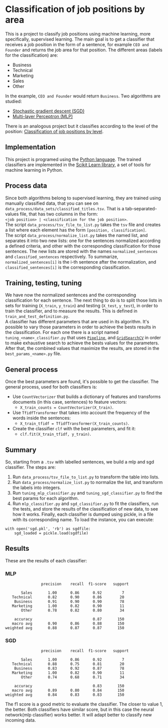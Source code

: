 # Classification of job positions by area
This is a project to classify job positions using machine learning, more specifically, supervised learning. The main goal is to get a classifier
that receives a job position in the form of a sentence, for example `CEO and Founder` and returns the job area for that position. The different areas (labels for the classification) are:  
* Business
* Technical
* Marketing
* Sales
* Other


In the example, `CEO and Founder` would return `Business`.
Two algorithms are studied:  
* [Stochastic gradient descent (SGD)](https://en.wikipedia.org/wiki/Stochastic_gradient_descent)
* [Multi-layer Perceptron (MLP)](https://en.wikipedia.org/wiki/Multilayer_perceptron)

There is an analogous project but it classifies according to the level of the position: [Classification of job positions by level](https://github.com/rootstrap/ai-job-title-level-classification).


## Implementation
This project is programed using the [Python language](https://www.python.org). The trained classifiers are implemented in the [Scikit Learn library](https://scikit-learn.org), a set of tools for machine learning in Python.

## Process data
Since both algorithms belong to supervised learning, they are trained using manually classified data, that you can see on `data_process/data_sets/classified_titles.tsv`. That is a tab-separated-values file, that has two columns in the form:  
`<job position> | <classification for the job position>`.  
The script `data_process/tsv_file_to_list.py` takes the `tsv` file and creates a list where each element has the form `[position, classification]`.  
The script `data_process/normalize_list.py` takes the named list, and separates it into two new lists: one for the sentences normalized according a defined criteria, and other with the corresponding classification for those sentences. The new lists are stored with the names `normalized_sentences` and `classified_sentences` respectively. To summarize, `normalized_sentences[i]` is the i-th sentence after the normalization, and `classified_sentences[i]` is the corresponding classification.

## Training, testing, tuning
We have now the normalized sentences and the corresponding classification for each sentence. The next thing to do is to split those lists in sets for training (`X_train`, `y_train`) and testing (`X_test`, `y_test`), in order to train the classifier, and to measure the results. This is defined in `train_and_test_definition.py`.  
A classifier has different parameters that are used in its algorithm. It's possible to vary those parameters in order to achieve the bests results in the classification. For each one there is a script named `tuning_<name>_classifier.py` that uses [`Pipeline`](https://scikit-learn.org/stable/modules/generated/sklearn.pipeline.Pipeline.html), and [`GridSearchCV`](https://scikit-learn.org/stable/modules/generated/sklearn.model_selection.GridSearchCV.html) in order to make exhaustive search to achieve the bests values for the parameters. After that, the combined values that maximize the results, are stored in the `best_params_<name>.py` file.

## General process
Once the best parameters are found, it's possible to get the classifier. The general process, used for both classifiers is:  
* Use `CountVectorizer` that builds a dictionary of features and transforms documents (in this case, sentences) to feature vectors:  
  * `X_train_counts = CountVectorizer(X_train)`.
* Use `TfidfTransformer` that takes into account the frequency of the words inside the sentences:
  * `X_train_tfidf = TfidfTransformer(X_train_counts)`.
* Create the classifier `clf` with the best parameters, and fit it:
  * `clf.fit(X_train_tfidf, y_train)`.

## Summary
So, starting from a `.tsv` with labelled sentences, we build a mlp and sgd classifier. The steps are:
1. Run `data_process/tsv_file_to_list.py` to transform the table into lists.
2. Run `data_process/normalize_list.py` to normalize the list, and transform the labels into integers.
3. Run `tuning_mlp_classifier.py` and `tuning_sgd_classifier.py` to find the best params for each algorithm.
4. Run `mlp_classifier.py` and `sgd_classifier.py` to fit the classifiers, run the tests, and store the results of the classification of new data, to see how it works. Finally, each classifier is dumped using pickle, in a file with its corresponding name. To load the instance, you can execute:  
```
with open('sgd.pkl', 'rb') as sgdfile:
    sgd_loaded = pickle.load(sgdfile)
```

## Results
These are the results of each classifier:  

### MLP
```
                precision    recall  f1-score   support

       Sales       1.00      0.86      0.92         7
   Technical       0.82      0.90      0.86        20
    Business       0.91      0.90      0.90        78
   Marketing       1.00      0.82      0.90        11
       Other       0.78      0.82      0.80        34

    accuracy                           0.87       150
   macro avg       0.90      0.86      0.88       150
weighted avg       0.88      0.87      0.87       150
```

### SGD
```
                precision    recall  f1-score   support

       Sales       1.00      0.86      0.92         7
   Technical       0.88      0.75      0.81        20
    Business       0.83      0.92      0.87        78
   Marketing       1.00      0.82      0.90        11
       Other       0.74      0.68      0.71        34

    accuracy                           0.83       150
   macro avg       0.89      0.80      0.84       150
weighted avg       0.84      0.83      0.83       150
```

The f1 score is a good metric to evaluate the classifier. The closer to value 1, the better. Both classifiers have similar score, but in this case the neural network(mlp classifier) works better. It will adapt better to classify new incoming data.
